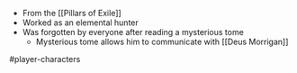 - From the [[Pillars of Exile]]
- Worked as an elemental hunter
- Was forgotten by everyone after reading a mysterious tome
	- Mysterious tome allows him to communicate with [[Deus Morrigan]]



#player-characters